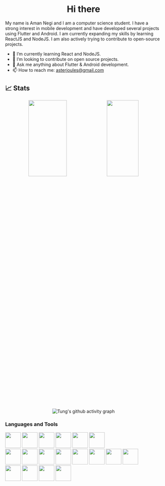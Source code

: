 <h1 align="center"> Hi there </h1>
My name is Aman Negi and I am a computer science student. I have a strong interest in mobile development and have developed several projects using Flutter and Android. I am currently expanding my skills by learning ReactJS and NodeJS. I am also actively trying to contribute to open-source projects.

- 🌱 I’m currently learning React and NodeJS.
- 👯 I’m looking to contribute on open source projects.
- 💬 Ask me anything about Flutter & Android development.
- 📫 How to reach me: asterjoules@gmail.com


## 📈 Stats 
<div style="text-align: center;">
  <img width=49.3% height=25% src="https://github-readme-streak-stats.herokuapp.com?user=TungNgyn&theme=nord&border_radius=10" />
  <img width=45% height=25% src="https://github-readme-stats.vercel.app/api?username=TungNgyn&theme=nord&show_icons=true)" />
  
![Tung's github activity graph](https://github-readme-activity-graph.cyclic.app/graph?username=TungNgyn&theme=nord)
<!-- [![GitHub Trends SVG](https://api.githubtrends.io/user/svg/TungNgyn/langs)](https://githubtrends.io) -->
</div>

### Languages and Tools
<div>
<img src="https://cdn.jsdelivr.net/npm/devicon/icons/java/java-original.svg" width="50" height="50"/>
<img src="https://cdn.jsdelivr.net/npm/devicon/icons/kotlin/kotlin-original.svg" width="50" height="50"/>
<img src="https://cdn.jsdelivr.net/npm/devicon/icons/csharp/csharp-original.svg" width="50" height="50"/>
<img src="https://cdn.jsdelivr.net/npm/devicon/icons/javascript/javascript-original.svg"width="50" height="50" />
<img src="https://cdn.jsdelivr.net/npm/devicon/icons/dart/dart-original.svg" width="50" height="50" />
<img src="https://cdn.jsdelivr.net/npm/devicon/icons/flutter/flutter-original.svg" width="50" height="50" />
</div>
<div>
<img src="https://cdn.jsdelivr.net/npm/devicon/icons/html5/html5-original.svg" width="50" height="50"/>
<img src="https://cdn.jsdelivr.net/npm/devicon/icons/css3/css3-original.svg" width="50" height="50"/>
<img src="https://cdn.jsdelivr.net/npm/devicon/icons/bash/bash-original.svg" width="50" height="50"/>
<img src="https://cdn.jsdelivr.net/npm/devicon/icons/docker/docker-original.svg" width="50" height="50"/>
<img src="https://cdn.jsdelivr.net/npm/devicon/icons/git/git-original.svg" width="50" height="50"/>
<img src="https://cdn.jsdelivr.net/npm/devicon/icons/mysql/mysql-original.svg" width="50" height="50"/>
<img src="https://cdn.jsdelivr.net/npm/devicon/icons/postgresql/postgresql-original.svg" width="50" height="50"/>
<img src="https://cdn.jsdelivr.net/npm/devicon/icons/vim/vim-original.svg" width="50" height="50"/>
</div>
<div>
<img src="https://cdn.jsdelivr.net/npm/devicon/icons/windows8/windows8-original.svg" width="50" height="50"/>
<img src="https://cdn.jsdelivr.net/npm/devicon/icons/linux/linux-original.svg" width="50" height="50"/>
<img src="https://cdn.jsdelivr.net/npm/devicon/icons/apple/apple-original.svg" width="50" height="50"/>
<img src="https://cdn.jsdelivr.net/npm/devicon/icons/android/android-original.svg" width="50" height="50"/>
</div>